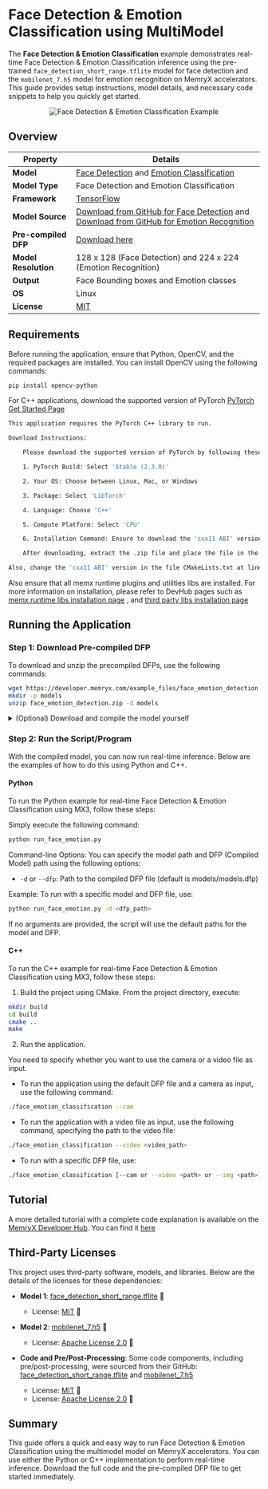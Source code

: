# Face Detection & Emotion Classification using MultiModel

The **Face Detection & Emotion Classification** example demonstrates real-time Face Detection & Emotion Classification inference using the pre-trained ```face_detection_short_range.tflite``` model for face detection and the ```mobilenet_7.h5``` model for emotion recognition on MemryX accelerators. This guide provides setup instructions, model details, and necessary code snippets to help you quickly get started.

<p align=center>
    <img src="assets/face_emotion.png" alt="Face Detection & Emotion Classification Example">
</p>

## Overview

| Property             | Details                                                                 |
|----------------------|-------------------------------------------------------------------------|
| **Model**            | [Face Detection](https://github.com/patlevin/face-detection-tflite) and [Emotion Classification](https://github.com/av-savchenko/face-emotion-recognition)     |
| **Model Type**       | Face Detection and Emotion Classification                                                        |
| **Framework**        | [TensorFlow](https://www.tensorflow.org/)                                                   |
| **Model Source**     | [Download from GitHub for Face Detection](https://github.com/patlevin/face-detection-tflite/blob/main/fdlite/data/face_detection_short_range.tflite) and [Download from GitHub for Emotion Recognition](https://github.com/av-savchenko/face-emotion-recognition/blob/main/models/affectnet_emotions/mobilenet_7.h5) |
| **Pre-compiled DFP** | [Download here](https://developer.memryx.com/example_files/face_emotion_detection.zip)                                         |
| **Model Resolution** | 128 x 128 (Face Detection)  and 224 x 224  (Emotion Recognition)                                      |
| **Output**           | Face Bounding boxes and Emotion classes |
| **OS**               | Linux |
| **License**          | [MIT](LICENSE.md)     |

## Requirements

Before running the application, ensure that Python, OpenCV, and the required packages are installed. You can install OpenCV using the following commands:

```bash
pip install opencv-python
```

For C++ applications, download the supported version of PyTorch [PyTorch Get Started Page](https://pytorch.org/get-started/locally/)

```bash 
This application requires the PyTorch C++ library to run.

Download Instructions:

    Please download the supported version of PyTorch by following these steps at PyTorch Get Started Page

    1. PyTorch Build: Select 'Stable (2.3.0)'

    2. Your OS: Choose between Linux, Mac, or Windows

    3. Package: Select 'LibTorch'

    4. Language: Choose 'C++'

    5. Compute Platform: Select 'CPU'

    6. Installation Command: Ensure to download the 'cxx11 ABI' version, not the pre-built version.

    After downloading, extract the .zip file and place the file in the cpp folder.

Also, change the 'cxx11 ABI' version in the file CMakeLists.txt at lines 11 to match the downloaded version.
```

Also ensure that all memx runtime plugins and utilities libs are installed. For more information on installation, please refer to DevHub pages such as [memx runtime libs installation page](https://developer.memryx.com/docs_dev/get_started/install_driver.html) , and [third party libs installation page](https://developer.memryx.com/docs_dev/tutorials/requirements/installation.html)

## Running the Application

### Step 1: Download Pre-compiled DFP

To download and unzip the precompiled DFPs, use the following commands:
```bash
wget https://developer.memryx.com/example_files/face_emotion_detection.zip
mkdir -p models
unzip face_emotion_detection.zip -d models
```

<details> 
<summary> (Optional) Download and compile the model yourself </summary>
If you prefer, you can download and compile the model rather than using the precompiled model. Download the pre-trained face_detection_short_range.tflite model from face-detection-tflite GitHub:

```bash
wget https://github.com/patlevin/face-detection-tflite/blob/main/fdlite/data/face_detection_short_range.tflite
```

Download the pre-trained mobilenet model from emotion recognition from GitHub:

```bash
wget https://github.com/av-savchenko/face-emotion-recognition/blob/main/models/affectnet_emotions/mobilenet_7.h5
```

You can now use the MemryX Neural Compiler to compile the model and generate the DFP file required by the accelerator:

```bash
mx_nc -v -m  face_detection_short_range.tflite mobilenet_7.h5 --autocrop
```

Output:
The MemryX compiler will generate two files:

* `models.dfp`: The DFP file for the model.

Additional Notes:
* `-v`: Enables verbose output, useful for tracking the compilation process.
* `--autocrop`: This option ensures that any unnecessary parts of the ONNX model (such as pre/post-processing not required by the chip) are cropped out.

</details>

### Step 2: Run the Script/Program

With the compiled model, you can now run real-time inference. Below are the examples of how to do this using Python and C++.

#### Python

To run the Python example for real-time Face Detection & Emotion Classification using MX3, follow these steps:

Simply execute the following command:

```bash
python run_face_emotion.py
```
Command-line Options:
You can specify the model path and DFP (Compiled Model) path using the following options:

* `-d` or `--dfp`:  Path to the compiled DFP file (default is models/models.dfp)

Example:
To run with a specific model and DFP file, use:

```bash
python run_face_emotion.py -d <dfp_path> 
```

If no arguments are provided, the script will use the default paths for the model and DFP.

#### C++

To run the C++ example for real-time Face Detection & Emotion Classification using MX3, follow these steps:

1. Build the project using CMake. From the project directory, execute:

```bash
mkdir build
cd build
cmake ..
make
```

2. Run the application.

You need to specify whether you want to use the camera or a video file as input.

* To run the application using the default DFP file and a camera as input, use the following command:

```bash
./face_emotion_classification --cam
```

* To run the application with a video file as input, use the following command, specifying the path to the video file:

```bash
./face_emotion_classification --video <video_path>
```

* To run with a specific DFP file, use:

```bash
./face_emotion_classification [--cam or --video <path> or --img <path>] [-d <dfp_path>]
```

## Tutorial

A more detailed tutorial with a complete code explanation is available on the [MemryX Developer Hub](https://developer.memryx.com). You can find it [here](https://developer.memryx.com/docs/tutorials/realtime_inf/realtime_multimodel.html)

## Third-Party Licenses

This project uses third-party software, models, and libraries. Below are the details of the licenses for these dependencies:

- **Model 1**: [face_detection_short_range.tflite](https://github.com/patlevin/face-detection-tflite/) 🔗 
  - License: [MIT](https://github.com/patlevin/face-detection-tflite/blob/main/LICENSE) 🔗

- **Model 2**: [mobilenet_7.h5](https://github.com/av-savchenko/face-emotion-recognition) 🔗 
  - License: [Apache License 2.0](https://github.com/av-savchenko/face-emotion-recognition/blob/main/LICENSE)  🔗

- **Code and Pre/Post-Processing**: Some code components, including pre/post-processing, were sourced from their GitHub: [face_detection_short_range.tflite](https://github.com/patlevin/face-detection-tflite/) and  [mobilenet_7.h5](https://github.com/av-savchenko/face-emotion-recognition)
  - License: [MIT](https://github.com/patlevin/face-detection-tflite/blob/main/LICENSE) 🔗
  - License: [Apache License 2.0](https://github.com/av-savchenko/face-emotion-recognition/blob/main/LICENSE)  🔗

## Summary

This guide offers a quick and easy way to run Face Detection & Emotion Classification using the multimodel model on MemryX accelerators. You can use either the Python or C++ implementation to perform real-time inference. Download the full code and the pre-compiled DFP file to get started immediately.
